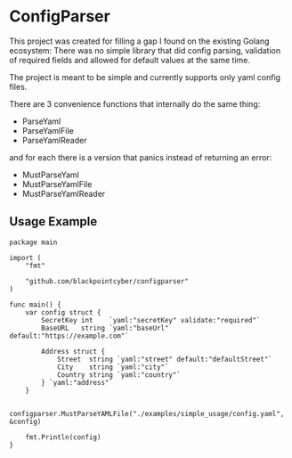 # ConfigParser

This project was created for filling a gap I found on the existing
Golang ecosystem: There was no simple library that did config parsing,
validation of required fields and allowed for default values at the same time.

The project is meant to be simple and currently supports only yaml config files.

There are 3 convenience functions that internally do the same thing:

- ParseYaml
- ParseYamlFile
- ParseYamlReader

and for each there is a version that panics instead of returning an error:

- MustParseYaml
- MustParseYamlFile
- MustParseYamlReader

## Usage Example


```golang
package main

import (
	"fmt"

	"github.com/blackpointcyber/configparser"
)

func main() {
	var config struct {
		SecretKey int    `yaml:"secretKey" validate:"required"`
		BaseURL   string `yaml:"baseUrl" default:"https://example.com"`

		Address struct {
			Street  string `yaml:"street" default:"defaultStreet"`
			City    string `yaml:"city"`
			Country string `yaml:"country"`
		} `yaml:"address"`
	}

	configparser.MustParseYAMLFile("./examples/simple_usage/config.yaml", &config)

	fmt.Println(config)
}
```
